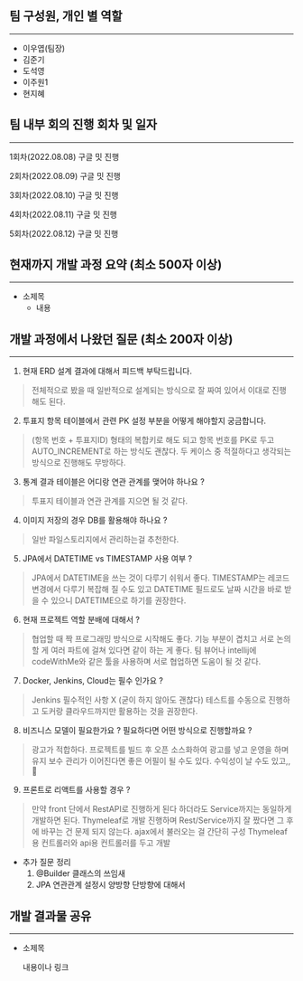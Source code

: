 ## 팀 구성원, 개인 별 역할

---

- 이우엽(팀장)
- 김준기
- 도석영
- 이주원1
- 현지혜


## 팀 내부 회의 진행 회차 및 일자

---

1회차(2022.08.08) 구글 밋 진행

2회차(2022.08.09) 구글 밋 진행

3회차(2022.08.10) 구글 밋 진행

4회차(2022.08.11) 구글 밋 진행

5회차(2022.08.12) 구글 밋 진행


## 현재까지 개발 과정 요약 (최소 500자 이상)

---

- 소제목
    - 내용


## 개발 과정에서 나왔던 질문 (최소 200자 이상)

---

1. 현재 ERD 설계 결과에 대해서 피드백 부탁드립니다.
> 전체적으로 봤을 때 일반적으로 설계되는 방식으로 잘 짜여 있어서 이대로 진행해도 된다.

2. 투표지 항목 테이블에서 관련 PK 설정 부분을 어떻게 해야할지 궁금합니다.
> (항목 번호 + 투표지ID) 형태의 복합키로 해도 되고 항목 번호를 PK로 두고 AUTO_INCREMENT로 하는 방식도 괜찮다.
> 두 케이스 중 적절하다고 생각되는 방식으로 진행해도 무방하다.

3. 통계 결과 테이블은 어디랑 연관 관계를 맺어야 하나요 ?
> 투표지 테이블과 연관 관계를 지으면 될 것 같다.

4. 이미지 저장의 경우 DB를 활용해야 하나요 ?
> 일반 파일스토리지에서 관리하는걸 추천한다.

5. JPA에서 DATETIME vs TIMESTAMP 사용 여부 ?
> JPA에서 DATETIME을 쓰는 것이 다루기 쉬워서 좋다.
> TIMESTAMP는 레코드 변경에서 다루기 복잡해 질 수도 있고 DATETIME 필드로도 날짜 시간을 바로 받을 수 있으니 DATETIME으로 하기를 권장한다.

6. 현재 프로젝트 역할 분배에 대해서 ?
> 협업할 때 짝 프로그래밍 방식으로 시작해도 좋다.
> 기능 부분이 겹치고 서로 논의할 게 여러 파트에 걸쳐 있다면 같이 하는 게 좋다.
> 팀 뷰어나 intellij에 codeWithMe와 같은 툴을 사용하며 서로 협업하면 도움이 될 것 같다.

7. Docker, Jenkins, Cloud는 필수 인가요 ?
> Jenkins 필수적인 사항 X (굳이 하지 않아도 괜찮다)
> 테스트를 수동으로 진행하고 도커랑 클라우드까지만 활용하는 것을 권장한다.
    
8. 비즈니스 모델이 필요한가요 ? 필요하다면 어떤 방식으로 진행할까요 ?
> 광고가 적합하다. 프로젝트를 빌드 후 오픈 소스화하여 광고를 넣고 운영을 하며 유지 보수 관리가 이어진다면 좋은 어필이 될 수도 있다. 수익성이 날 수도 있고,,💸
    
9. 프론트로 리액트를 사용할 경우 ?
> 만약 front 단에서 RestAPI로 진행하게 된다 하더라도 Service까지는 동일하게 개발하면 된다.
> Thymeleaf로 개발 진행하며 Rest/Service까지 잘 짰다면 그 후에 바꾸는 건 문제 되지 않는다.
> ajax에서 불러오는 걸 간단히 구성
> Thymeleaf용 컨트롤러와 api용 컨트롤러를 두고 개발

- 추가 질문 정리
    1. @Builder 클래스의 쓰임새
    2. JPA 연관관계 설정시 양방향 단방향에 대해서

## 개발 결과물 공유

---

- 소제목
    
    내용이나 링크
